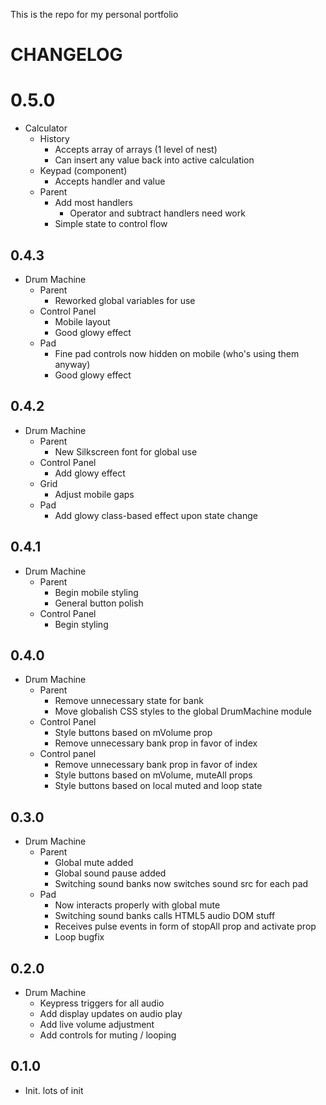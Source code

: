 This is the repo for my personal portfolio

# CHANGELOG

# 0.5.0
  - Calculator
    - History
      - Accepts array of arrays (1 level of nest)
      - Can insert any value back into active calculation
    - Keypad (component)
      - Accepts handler and value
    - Parent
      - Add most handlers
        - Operator and subtract handlers need work
      - Simple state to control flow

## 0.4.3
  - Drum Machine
    - Parent
      - Reworked global variables for use
    - Control Panel
      - Mobile layout
      - Good glowy effect
    - Pad
      - Fine pad controls now hidden on mobile (who's using them anyway)
      - Good glowy effect

## 0.4.2
  - Drum Machine
    - Parent
      - New Silkscreen font for global use
    - Control Panel
      - Add glowy effect
    - Grid
      - Adjust mobile gaps
    - Pad
      - Add glowy class-based effect upon state change

## 0.4.1
  - Drum Machine
    - Parent
      - Begin mobile styling
      - General button polish
    - Control Panel
      - Begin styling

## 0.4.0
  - Drum Machine
    - Parent
      - Remove unnecessary state for bank
      - Move globalish CSS styles to the global DrumMachine module
    - Control Panel
      - Style buttons based on mVolume prop
      - Remove unnecessary bank prop in favor of index
    - Control panel
      - Remove unnecessary bank prop in favor of index
      - Style buttons based on mVolume, muteAll props
      - Style buttons based on local muted and loop state

## 0.3.0
  - Drum Machine
    - Parent
      - Global mute added
      - Global sound pause added
      - Switching sound banks now switches sound src for each pad
    - Pad
      - Now interacts properly with global mute
      - Switching sound banks calls HTML5 audio DOM stuff
      - Receives pulse events in form of stopAll prop and activate prop
      - Loop bugfix

## 0.2.0
  - Drum Machine
    - Keypress triggers for all audio
    - Add display updates on audio play
    - Add live volume adjustment
    - Add controls for muting / looping

## 0.1.0
  - Init. lots of init
